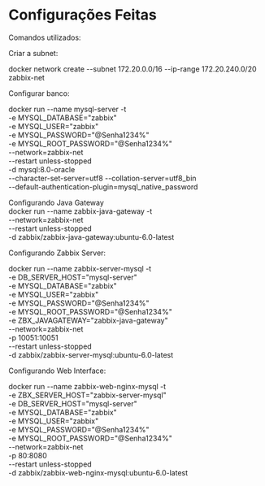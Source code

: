 # Configurações Feitas

Comandos utilizados: 

Criar a subnet: 

docker network create --subnet 172.20.0.0/16 --ip-range 172.20.240.0/20 zabbix-net


Configurar banco: 

docker run --name mysql-server -t \
      -e MYSQL_DATABASE="zabbix" \
      -e MYSQL_USER="zabbix" \
      -e MYSQL_PASSWORD="@Senha1234%" \
      -e MYSQL_ROOT_PASSWORD="@Senha1234%" \
      --network=zabbix-net \
      --restart unless-stopped \
      -d mysql:8.0-oracle \
      --character-set-server=utf8 --collation-server=utf8_bin \
      --default-authentication-plugin=mysql_native_password

Configurando Java Gateway      
docker run --name zabbix-java-gateway -t \
      --network=zabbix-net \
      --restart unless-stopped \
      -d zabbix/zabbix-java-gateway:ubuntu-6.0-latest
      
Configurando Zabbix Server: 

docker run --name zabbix-server-mysql -t \
      -e DB_SERVER_HOST="mysql-server" \
      -e MYSQL_DATABASE="zabbix" \
      -e MYSQL_USER="zabbix" \
      -e MYSQL_PASSWORD="@Senha1234%" \
      -e MYSQL_ROOT_PASSWORD="@Senha1234%" \
      -e ZBX_JAVAGATEWAY="zabbix-java-gateway" \
      --network=zabbix-net \
      -p 10051:10051 \
      --restart unless-stopped \
      -d zabbix/zabbix-server-mysql:ubuntu-6.0-latest

      
Configurando Web Interface: 

docker run --name zabbix-web-nginx-mysql -t \
      -e ZBX_SERVER_HOST="zabbix-server-mysql" \
      -e DB_SERVER_HOST="mysql-server" \
      -e MYSQL_DATABASE="zabbix" \
      -e MYSQL_USER="zabbix" \
      -e MYSQL_PASSWORD="@Senha1234%" \
      -e MYSQL_ROOT_PASSWORD="@Senha1234%" \
      --network=zabbix-net \
      -p 80:8080 \
      --restart unless-stopped \
      -d zabbix/zabbix-web-nginx-mysql:ubuntu-6.0-latest
      
